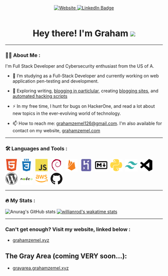 <div id="badges" align="center">
    <a href="https://grahamzemel.com">
    <img alt="Website"  src="https://img.shields.io/website?down_color=lightgrey&down_message=offline&up_color=green&up_message=online&url=https%3A%2F%2Fgrahamzemel.com">
</a>
  <a href="https://www.linkedin.com/in/grahamzemel">
    <img src="https://img.shields.io/badge/LinkedIn-blue?style=for-the-badge&logo=linkedin&logoColor=white" alt="LinkedIn Badge"/>
  </a>



</div>
<div align="center">
<img src="https://komarev.com/ghpvc/?username=grahamzemel&style=flat-square&color=gray" alt=""/>
</div>



<div align="center">
<h1>
  Hey there! I'm Graham
  <img src="https://media.giphy.com/media/hvRJCLFzcasrR4ia7z/giphy.gif" width="30px"/>
</h1>
</div>

---
### :man_technologist: About Me :
I'm Full Stack Developer and Cybersecurity enthusiast from the US of A.

- :telescope: I’m studying as a Full-Stack Developer and currently working on web application pen-testing and development. 

- :seedling: Exploring writing, [blogging in particlular](https://grahamzemel.medium.com/), creating [blogging sites](https://grayarea.grahamzemel.com/), and [automated hacking scripts](https://github.com/grahamzemel/WebHeckScanner)

- :zap: In my free time, I hunt for bugs on HackerOne, and read a lot about new topics in the ever-evolving world of technology.

- :mailbox: How to reach me: grahamzemel126@gmail.com. I'm also available for contact on my website, [grahamzemel.com](https://grahamzemel.com/)

---

### :hammer_and_wrench: Languages and Tools :
<div>  
  <img src="https://github.com/devicons/devicon/blob/master/icons/html5/html5-original.svg" title="HTML5" alt="HTML" width="40" height="40"/>&nbsp;
  <img src="https://github.com/devicons/devicon/blob/master/icons/css3/css3-plain-wordmark.svg"  title="CSS3" alt="CSS" width="40" height="40"/>&nbsp;
  <img src="https://github.com/devicons/devicon/blob/master/icons/javascript/javascript-original.svg" title="JavaScript" alt="JavaScript" width="40" height="40"/>&nbsp;
  <img src="https://github.com/devicons/devicon/blob/master/icons/debian/debian-plain.svg" title="Debian" alt="Debian" width="40" height="40"/>&nbsp;
  <img src="https://github.com/devicons/devicon/blob/master/icons/firebase/firebase-plain.svg" title="Firebase" alt="Firebase" width="40" height="40"/>&nbsp;
  <img src="https://github.com/devicons/devicon/blob/master/icons/heroku/heroku-plain.svg" title="Heroku" alt="Heroku" width="40" height="40"/>&nbsp;
  <img src="https://github.com/devicons/devicon/blob/master/icons/markdown/markdown-original.svg" title="Markdown" alt="Markdown" width="40" height="40"/>&nbsp;
  <img src="https://github.com/devicons/devicon/blob/master/icons/python/python-plain.svg" title="Python" alt="Python" width="40" height="40"/>&nbsp;
  <img src="https://github.com/devicons/devicon/blob/master/icons/tailwindcss/tailwindcss-plain.svg" title="TailwindCSS" alt="TailwindCSS" width="40" height="40"/>&nbsp;
  <img src="https://github.com/devicons/devicon/blob/master/icons/vscode/vscode-plain.svg" title="VSCode" alt="VSCode" width="40" height="40"/>&nbsp;
  <img src="https://github.com/devicons/devicon/blob/master/icons/wordpress/wordpress-plain.svg" title="VSCode" alt="VSCode" width="40" height="40"/>&nbsp;
  <img src="https://github.com/devicons/devicon/blob/master/icons/nodejs/nodejs-original-wordmark.svg" title="NodeJS" alt="NodeJS" width="40" height="40"/>&nbsp;
  <img src="https://github.com/devicons/devicon/blob/master/icons/amazonwebservices/amazonwebservices-plain-wordmark.svg" title="AWS" alt="AWS" width="40" height="40"/>&nbsp;
  <img src="https://github.com/devicons/devicon/blob/master/icons/github/github-original.svg" title="Github" **alt="Github" width="40" height="40"/>
</div>

---
### :fire: My Stats :

![Anurag's GitHub stats](https://github-readme-stats.vercel.app/api?username=grahamzemel&show_icons=true&theme=radical)
[![willianrod's wakatime stats](https://github-readme-stats.vercel.app/api/wakatime?username=grahamzemel)](https://github.com/anuraghazra/github-readme-stats)


---
### Can't get enough? Visit my website, linked below :

 - [grahamzemel.xyz](https://grahamzemel.com/)  

## The Gray Area (coming VERY soon...):

 - [grayarea.grahamzemel.xyz](https://grayarea.grahamzemel.com/)
